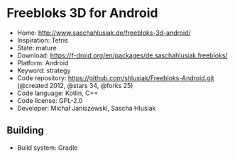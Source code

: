 # Freebloks 3D for Android

- Home: http://www.saschahlusiak.de/freebloks-3d-android/
- Inspiration: Tetris
- State: mature
- Download: https://f-droid.org/en/packages/de.saschahlusiak.freebloks/
- Platform: Android
- Keyword: strategy
- Code repository: https://github.com/shlusiak/Freebloks-Android.git (@created 2012, @stars 34, @forks 25)
- Code language: Kotlin, C++
- Code license: GPL-2.0
- Developer: Michał Janiszewski, Sascha Hlusiak

## Building

- Build system: Gradle
